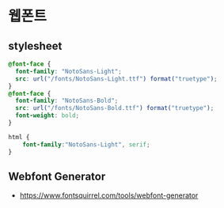 # 웹폰트

## stylesheet
```css
@font-face {
  font-family: "NotoSans-Light"; 
  src: url("/fonts/NotoSans-Light.ttf") format("truetype");
}
@font-face {
  font-family: "NotoSans-Bold"; 
  src: url("/fonts/NotoSans-Bold.ttf") format("truetype"); 
  font-weight: bold;
}

html {
    font-family:"NotoSans-Light", serif;
}
```

## Webfont Generator
- https://www.fontsquirrel.com/tools/webfont-generator
